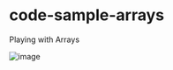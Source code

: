 # code-sample-arrays
Playing with Arrays

![image](https://user-images.githubusercontent.com/29076312/37559108-ecf0d3e6-29fe-11e8-9f78-a6871ba0a755.png)
